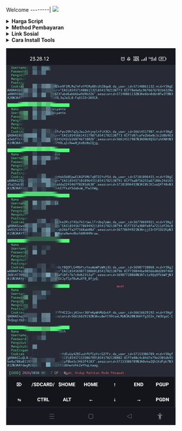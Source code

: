 Welcome
--------|
![](https://media.tenor.com/iVCiM9W7cvYAAAAd/welcome.gif)

<details>
<summary><b>Harga Script</b></summary>
<text>

    -7 Hari/Day    : Rp20.000
    -1 Bulan/Month : Rp50.000
</details>


<details>
    <summary><b>Method Pembayaran</b></summary>
    <text>

      -Dana
      -Gopay
      -Ovo
      -Qris
</details>
<details>
    <summary><b>Link Sosial</b></summary>
    <text>

    -Telegram : https://t.me/dumai_991
    -WhatsApp : https://wa.me/+6283893415477
    -Grub Wa. : https://chat.whatsapp.com/KPA2qoxJ3WvDrgifYW6Oy2
  </text>
</details>
<details>
    <summary><b>Cara Install Tools</b></summary>
    <text>

    -Bahan Yang DiButuhkan
      -Termux.apk
      -Paket/WIFI
    -Cara Install Bahan
      -apt update && apt upgrade
      -termux-setup-storage  
        • Enter  
        • Ketik y Atau Pilih Izinkan
      -pkg install python
      -pkg install git
      -pip install requests
      -pip install rich
      -pip install bs4
      -git clone https://github.com/Dumai-991/Instagram
    -Cara Menjalankan Script
      -cd Instagram
      -python run.py
</details>

![](https://raw.githubusercontent.com/Dumai-991/Instagram/Xnxx/.data/IMG_20221210_221809.jpg)


